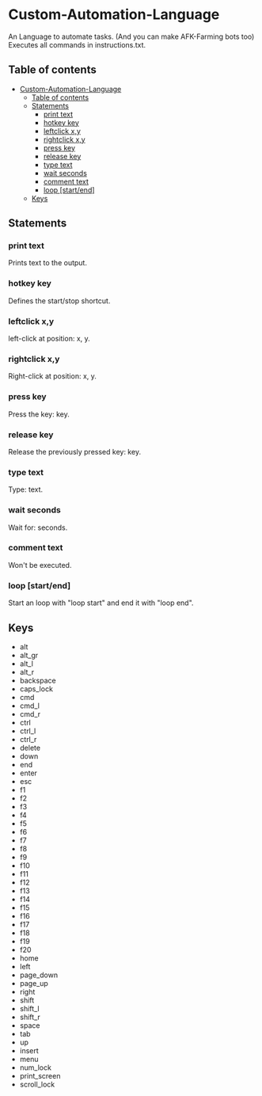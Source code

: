 # Custom-Automation-Language

An Language to automate tasks. (And you can make AFK-Farming bots too)
Executes all commands in instructions.txt.
## Table of contents
- [Custom-Automation-Language](#custom-automation-language)
  - [Table of contents](#table-of-contents)
  - [Statements](#statements)
    - [print text](#print-text)
    - [hotkey key](#hotkey-key)
    - [leftclick x,y](#leftclick-xy)
    - [rightclick x,y](#rightclick-xy)
    - [press key](#press-key)
    - [release key](#release-key)
    - [type text](#type-text)
    - [wait seconds](#wait-seconds)
    - [comment text](#comment-text)
    - [loop [start/end]](#loop-startend)
  - [Keys](#keys)
## Statements
### print text
Prints text to the output.
### hotkey key
Defines the start/stop shortcut.
### leftclick x,y
left-click at position: x, y.
### rightclick x,y
Right-click at position: x, y.
### press key
Press the key: key.
### release key
Release the previously pressed key: key.
### type text
Type: text.
### wait seconds
Wait for: seconds.
### comment text
Won't be executed.
### loop [start/end]
Start an loop with "loop start" and end it with "loop end".
## Keys
- alt
- alt_gr
- alt_l
- alt_r
- backspace
- caps_lock
- cmd
- cmd_l
- cmd_r
- ctrl
- ctrl_l
- ctrl_r
- delete
- down
- end
- enter
- esc
- f1
- f2
- f3
- f4
- f5
- f6
- f7
- f8
- f9
- f10
- f11
- f12
- f13
- f14
- f15
- f16
- f17
- f18
- f19
- f20
- home
- left
- page_down
- page_up
- right
- shift
- shift_l
- shift_r
- space
- tab
- up
- insert
- menu
- num_lock
- print_screen
- scroll_lock

